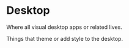# Desktop
Where all visual desktop apps or related lives.

Things that theme or add style to the desktop.
